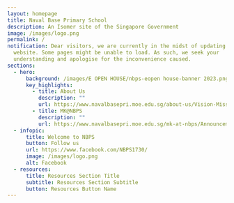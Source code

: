 ```yaml
---
layout: homepage
title: Naval Base Primary School
description: An Isomer site of the Singapore Government
image: /images/logo.png
permalink: /
notification: Dear visitors, we are currently in the midst of updating the
  website. Some pages might be unable to load. As such, we seek your
  understanding and apologise for the inconvenience caused.
sections:
  - hero:
      background: /images/E OPEN HOUSE/nbps-eopen house-banner 2023.png
      key_highlights:
        - title: About Us
          description: ""
          url: https://www.navalbasepri.moe.edu.sg/about-us/Vision-Mission-Values/
        - title: MK@NBPS
          description: ""
          url: https://www.navalbasepri.moe.edu.sg/mk-at-nbps/Announcements/
  - infopic:
      title: Welcome to NBPS
      button: Follow us
      url: https://www.facebook.com/NBPS1730/
      image: /images/logo.png
      alt: Facebook
  - resources:
      title: Resources Section Title
      subtitle: Resources Section Subtitle
      button: Resources Button Name
---
```

